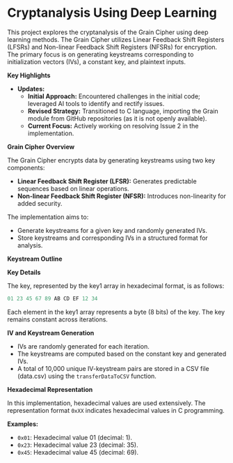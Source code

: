 # Cryptanalysis Using Deep Learning

This project explores the cryptanalysis of the Grain Cipher using deep learning methods. The Grain Cipher utilizes Linear Feedback Shift Registers (LFSRs) and Non-linear Feedback Shift Registers (NFSRs) for encryption. The primary focus is on generating keystreams corresponding to initialization vectors (IVs), a constant key, and plaintext inputs.

**Key Highlights**

* **Updates:**
    * **Initial Approach:** Encountered challenges in the initial code; leveraged AI tools to identify and rectify issues.
    * **Revised Strategy:** Transitioned to C language, importing the Grain module from GitHub repositories (as it is not openly available).
    * **Current Focus:** Actively working on resolving Issue 2 in the implementation.

**Grain Cipher Overview**

The Grain Cipher encrypts data by generating keystreams using two key components:

* **Linear Feedback Shift Register (LFSR):** Generates predictable sequences based on linear operations.
* **Non-linear Feedback Shift Register (NFSR):** Introduces non-linearity for added security.

The implementation aims to:

* Generate keystreams for a given key and randomly generated IVs.
* Store keystreams and corresponding IVs in a structured format for analysis.

**Keystream Outline**

**Key Details**

The key, represented by the key1 array in hexadecimal format, is as follows:

```c
01 23 45 67 89 AB CD EF 12 34
```

Each element in the key1 array represents a byte (8 bits) of the key. The key remains constant across iterations.

**IV and Keystream Generation**

* IVs are randomly generated for each iteration.
* The keystreams are computed based on the constant key and generated IVs.
* A total of 10,000 unique IV-keystream pairs are stored in a CSV file (data.csv) using the `transferDataToCSV` function.

**Hexadecimal Representation**

In this implementation, hexadecimal values are used extensively. The representation format `0xXX` indicates hexadecimal values in C programming.

**Examples:**

* `0x01`: Hexadecimal value 01 (decimal: 1).
* `0x23`: Hexadecimal value 23 (decimal: 35).
* `0x45`: Hexadecimal value 45 (decimal: 69).




